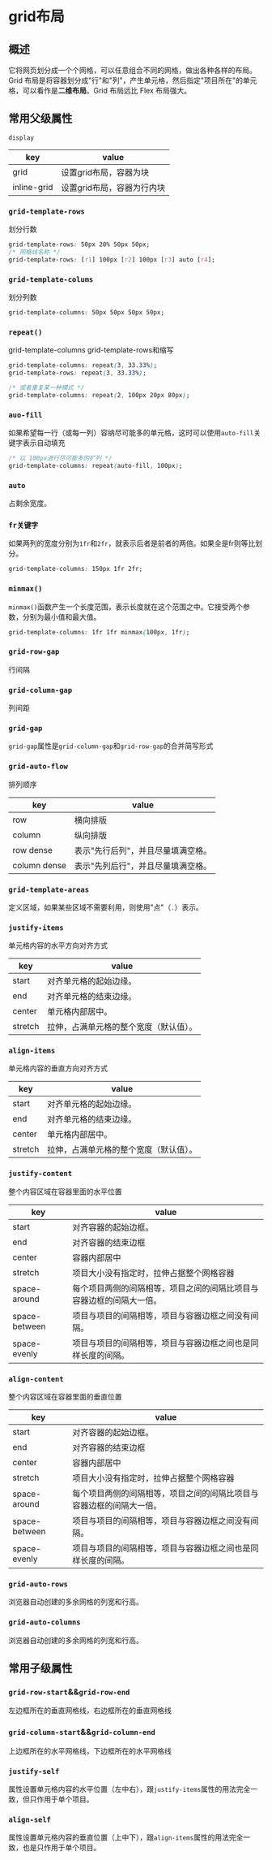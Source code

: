 # grid布局

## 概述

它将网页划分成一个个网格，可以任意组合不同的网格，做出各种各样的布局。Grid 布局是将容器划分成"行"和"列"，产生单元格，然后指定"项目所在"的单元格，可以看作是**二维布局**。Grid 布局远比 Flex 布局强大。

## 常用父级属性

``display``

| key         | value                      |
| ----------- | -------------------------- |
| grid        | 设置grid布局，容器为块     |
| inline-grid | 设置grid布局，容器为行内块 |

### ``grid-template-rows``

划分行数

```css
grid-template-rows: 50px 20% 50px 50px;
/* 网格线名称 */
grid-template-rows: [r1] 100px [r2] 100px [r3] auto [r4];
```

### ``grid-template-colums``

划分列数

```css
grid-template-columns: 50px 50px 50px 50px;
```

### ``repeat()``

grid-template-columns grid-template-rows和缩写

```css
grid-template-columns: repeat(3, 33.33%);
grid-template-rows: repeat(3, 33.33%);

/* 或者重复某一种模式 */
grid-template-columns: repeat(2, 100px 20px 80px);
```

### ``auo-fill``

如果希望每一行（或每一列）容纳尽可能多的单元格，这时可以使用`auto-fill`关键字表示自动填充

```css
/* 以 100px进行尽可能多的扩列 */
grid-template-columns: repeat(auto-fill, 100px);
```

### ``auto``

占剩余宽度。

### ``fr关键字``

如果两列的宽度分别为`1fr`和`2fr`，就表示后者是前者的两倍。如果全是fr则等比划分。

```css
grid-template-columns: 150px 1fr 2fr;
```

### ``minmax()``

`minmax()`函数产生一个长度范围，表示长度就在这个范围之中。它接受两个参数，分别为最小值和最大值。

```css
grid-template-columns: 1fr 1fr minmax(100px, 1fr);
```

### ``grid-row-gap``

行间隔

### ``grid-column-gap``

列间距

### ``grid-gap``

`grid-gap`属性是`grid-column-gap`和`grid-row-gap`的合并简写形式

### ``grid-auto-flow``

排列顺序

| key          | value                              |
| ------------ | ---------------------------------- |
| row          | 横向排版                           |
| column       | 纵向排版                           |
| row dense    | 表示"先行后列"，并且尽量填满空格。 |
| column dense | 表示"先列后行"，并且尽量填满空格。 |



### ``grid-template-areas``

定义区域，如果某些区域不需要利用，则使用"点"（`.`）表示。

### ``justify-items``

单元格内容的水平方向对齐方式

| key     | value                                  |
| ------- | -------------------------------------- |
| start   | 对齐单元格的起始边缘。                 |
| end     | 对齐单元格的结束边缘。                 |
| center  | 单元格内部居中。                       |
| stretch | 拉伸，占满单元格的整个宽度（默认值）。 |

### ``align-items``

单元格内容的垂直方向对齐方式

| key     | value                                  |
| ------- | -------------------------------------- |
| start   | 对齐单元格的起始边缘。                 |
| end     | 对齐单元格的结束边缘。                 |
| center  | 单元格内部居中。                       |
| stretch | 拉伸，占满单元格的整个宽度（默认值）。 |

### ``justify-content``

整个内容区域在容器里面的水平位置

| key           | value                                                        |
| ------------- | ------------------------------------------------------------ |
| start         | 对齐容器的起始边框。                                         |
| end           | 对齐容器的结束边框                                           |
| center        | 容器内部居中                                                 |
| stretch       | 项目大小没有指定时，拉伸占据整个网格容器                     |
| space-around  | 每个项目两侧的间隔相等，项目之间的间隔比项目与容器边框的间隔大一倍。 |
| space-between | 项目与项目的间隔相等，项目与容器边框之间没有间隔。           |
| space-evenly  | 项目与项目的间隔相等，项目与容器边框之间也是同样长度的间隔。 |

### ``align-content``

整个内容区域在容器里面的垂直位置

| key           | value                                                        |
| ------------- | ------------------------------------------------------------ |
| start         | 对齐容器的起始边框。                                         |
| end           | 对齐容器的结束边框                                           |
| center        | 容器内部居中                                                 |
| stretch       | 项目大小没有指定时，拉伸占据整个网格容器                     |
| space-around  | 每个项目两侧的间隔相等，项目之间的间隔比项目与容器边框的间隔大一倍。 |
| space-between | 项目与项目的间隔相等，项目与容器边框之间没有间隔。           |
| space-evenly  | 项目与项目的间隔相等，项目与容器边框之间也是同样长度的间隔。 |

### ``grid-auto-rows``

浏览器自动创建的多余网格的列宽和行高。

### ``grid-auto-columns``

浏览器自动创建的多余网格的列宽和行高。

## 常用子级属性

### ``grid-row-start``&&``grid-row-end``

左边框所在的垂直网格线，右边框所在的垂直网格线

### ``grid-column-start``&&``grid-column-end``

上边框所在的水平网格线，下边框所在的水平网格线

### ``justify-self``

属性设置单元格内容的水平位置（左中右），跟`justify-items`属性的用法完全一致，但只作用于单个项目。

### ``align-self``

属性设置单元格内容的垂直位置（上中下），跟`align-items`属性的用法完全一致，也是只作用于单个项目。

### 